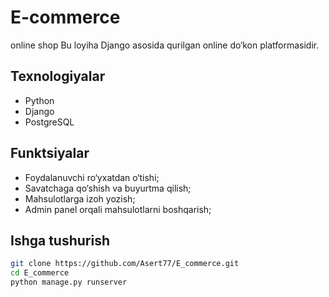 # E-commerce
online shop
Bu loyiha Django asosida qurilgan online do‘kon platformasidir.

## Texnologiyalar
- Python
- Django
- PostgreSQL

## Funktsiyalar
- Foydalanuvchi ro‘yxatdan o‘tishi;
- Savatchaga qo‘shish va buyurtma qilish;
- Mahsulotlarga izoh yozish;
- Admin panel orqali mahsulotlarni boshqarish;

## Ishga tushurish
```bash
git clone https://github.com/Asert77/E_commerce.git
cd E_commerce
python manage.py runserver
